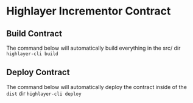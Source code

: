 # Highlayer Incrementor Contract

## Build Contract

The command below will automatically build everything in the src/ dir
`highlayer-cli build`

## Deploy Contract

The command below will automatically deploy the contract inside of the `dist` dir
`highlayer-cli deploy`

